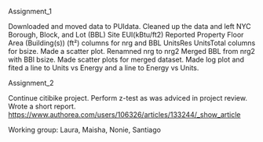 
Assignment_1

Downloaded and moved data to PUIdata. 
Cleaned up the data and left NYC Borough, Block, and Lot (BBL)	Site EUI(kBtu/ft2)	Reported Property Floor Area (Building(s)) (ft²) columns 
for nrg and BBL	UnitsRes	UnitsTotal columns for bsize. 
Made a scatter plot. 
Renamned nrg to nrg2 
Merged BBL from nrg2 with BBl bsize. 
Made scatter plots for merged dataset. 
Made log plot and fited a line to Units vs Energy and a line to Energy vs Units.

Assignment_2

Continue citibike project. Perform z-test as was adviced in project review. Wrote a short report. 
https://www.authorea.com/users/106326/articles/133244/_show_article 

Working group: Laura, Maisha, Nonie, Santiago
